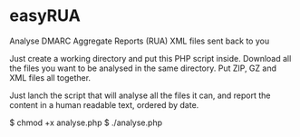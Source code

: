 # easyRUA
Analyse DMARC Aggregate Reports (RUA) XML files sent back to you

Just create a working directory and put this PHP script inside.
Download all the files you want to be analysed in the same directory. Put ZIP, GZ and XML files all together.

Just lanch the script that will analyse all the files it can, and report the content in a human readable text, ordered by date.

$ chmod +x analyse.php
$ ./analyse.php
